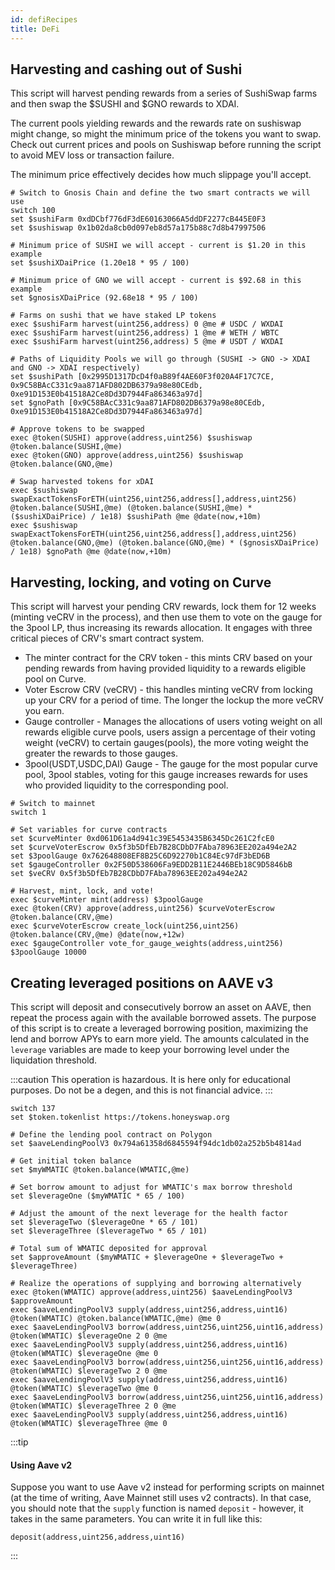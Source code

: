 ```yaml
---
id: defiRecipes
title: DeFi
---
```

## Harvesting and cashing out of Sushi
This script will harvest pending rewards from a series of SushiSwap farms and then swap the $SUSHI and $GNO rewards to XDAI.

The current pools yielding rewards and the rewards rate on sushiswap might change, so might the minimum price of the tokens you want to swap. Check out current prices and pools on Sushiswap before running the script to avoid MEV loss or transaction failure.

The minimum price effectively decides how much slippage you'll accept. 

```
# Switch to Gnosis Chain and define the two smart contracts we will use
switch 100
set $sushiFarm 0xdDCbf776dF3dE60163066A5ddDF2277cB445E0F3
set $sushiswap 0x1b02da8cb0d097eb8d57a175b88c7d8b47997506

# Minimum price of SUSHI we will accept - current is $1.20 in this example
set $sushiXDaiPrice (1.20e18 * 95 / 100)

# Minimum price of GNO we will accept - current is $92.68 in this example
set $gnosisXDaiPrice (92.68e18 * 95 / 100)

# Farms on sushi that we have staked LP tokens
exec $sushiFarm harvest(uint256,address) 0 @me # USDC / WXDAI
exec $sushiFarm harvest(uint256,address) 1 @me # WETH / WBTC
exec $sushiFarm harvest(uint256,address) 5 @me # USDT / WXDAI

# Paths of Liquidity Pools we will go through (SUSHI -> GNO -> XDAI and GNO -> XDAI respectively) 
set $sushiPath [0x2995D1317DcD4f0aB89f4AE60F3f020A4F17C7CE, 0x9C58BAcC331c9aa871AFD802DB6379a98e80CEdb, 0xe91D153E0b41518A2Ce8Dd3D7944Fa863463a97d]
set $gnoPath [0x9C58BAcC331c9aa871AFD802DB6379a98e80CEdb, 0xe91D153E0b41518A2Ce8Dd3D7944Fa863463a97d]

# Approve tokens to be swapped
exec @token(SUSHI) approve(address,uint256) $sushiswap @token.balance(SUSHI,@me) 
exec @token(GNO) approve(address,uint256) $sushiswap @token.balance(GNO,@me) 

# Swap harvested tokens for xDAI
exec $sushiswap swapExactTokensForETH(uint256,uint256,address[],address,uint256) @token.balance(SUSHI,@me) (@token.balance(SUSHI,@me) * ($sushiXDaiPrice) / 1e18) $sushiPath @me @date(now,+10m)
exec $sushiswap swapExactTokensForETH(uint256,uint256,address[],address,uint256) @token.balance(GNO,@me) (@token.balance(GNO,@me) * ($gnosisXDaiPrice) / 1e18) $gnoPath @me @date(now,+10m)
```

## Harvesting, locking, and voting on Curve 
This script will harvest your pending CRV rewards, lock them for 12 weeks (minting veCRV in the process), and then use them to vote on the gauge for the 3pool LP, thus increasing its rewards allocation. It engages with three critical pieces of CRV's smart contract system.
- The minter contract for the CRV token - this mints CRV based on your pending rewards from having provided liquidity to a rewards eligible pool on Curve.
- Voter Escrow CRV (veCRV) - this handles minting veCRV from locking up your CRV for a period of time. The longer the lockup the more veCRV you earn.
- Gauge controller - Manages the allocations of users voting weight on all rewards eligible curve pools, users assign a percentage of their voting weight (veCRV) to certain gauges(pools), the more voting weight the greater the rewards to those gauges.
- 3pool(USDT,USDC,DAI) Gauge - The gauge for the most popular curve pool, 3pool stables, voting for this gauge increases rewards for uses who provided liquidity to the corresponding pool.

```
# Switch to mainnet
switch 1

# Set variables for curve contracts
set $curveMinter 0xd061D61a4d941c39E5453435B6345Dc261C2fcE0
set $curveVoterEscrow 0x5f3b5DfEb7B28CDbD7FAba78963EE202a494e2A2
set $3poolGauge 0x762648808EF8B25C6D92270b1C84Ec97dF3bED6B
set $gaugeController 0x2F50D538606Fa9EDD2B11E2446BEb18C9D5846bB
set $veCRV 0x5f3b5DfEb7B28CDbD7FAba78963EE202a494e2A2

# Harvest, mint, lock, and vote!
exec $curveMinter mint(address) $3poolGauge 
exec @token(CRV) approve(address,uint256) $curveVoterEscrow @token.balance(CRV,@me) 
exec $curveVoterEscrow create_lock(uint256,uint256) @token.balance(CRV,@me) @date(now,+12w) 
exec $gaugeController vote_for_gauge_weights(address,uint256) $3poolGauge 10000 
```

## Creating leveraged positions on AAVE v3
This script will deposit and consecutively borrow an asset on AAVE, then repeat the process again with the available borrowed assets. The purpose of this script is to create a leveraged borrowing position, maximizing the lend and borrow APYs to earn more yield. The amounts calculated in the `leverage` variables are made to keep your borrowing level under the liquidation threshold.

:::caution
This operation is hazardous. It is here only for educational purposes. Do not be a degen, and this is not financial advice.
:::
```
switch 137
set $token.tokenlist https://tokens.honeyswap.org

# Define the lending pool contract on Polygon
set $aaveLendingPoolV3 0x794a61358d6845594f94dc1db02a252b5b4814ad

# Get initial token balance
set $myWMATIC @token.balance(WMATIC,@me)

# Set borrow amount to adjust for WMATIC's max borrow threshold
set $leverageOne ($myWMATIC * 65 / 100)

# Adjust the amount of the next leverage for the health factor
set $leverageTwo ($leverageOne * 65 / 101)
set $leverageThree ($leverageTwo * 65 / 101)

# Total sum of WMATIC deposited for approval
set $approveAmount ($myWMATIC + $leverageOne + $leverageTwo + $leverageThree)

# Realize the operations of supplying and borrowing alternatively
exec @token(WMATIC) approve(address,uint256) $aaveLendingPoolV3 $approveAmount
exec $aaveLendingPoolV3 supply(address,uint256,address,uint16) @token(WMATIC) @token.balance(WMATIC,@me) @me 0
exec $aaveLendingPoolV3 borrow(address,uint256,uint256,uint16,address) @token(WMATIC) $leverageOne 2 0 @me
exec $aaveLendingPoolV3 supply(address,uint256,address,uint16) @token(WMATIC) $leverageOne @me 0
exec $aaveLendingPoolV3 borrow(address,uint256,uint256,uint16,address) @token(WMATIC) $leverageTwo 2 0 @me
exec $aaveLendingPoolV3 supply(address,uint256,address,uint16) @token(WMATIC) $leverageTwo @me 0
exec $aaveLendingPoolV3 borrow(address,uint256,uint256,uint16,address) @token(WMATIC) $leverageThree 2 0 @me
exec $aaveLendingPoolV3 supply(address,uint256,address,uint16) @token(WMATIC) $leverageThree @me 0
```


:::tip
#### Using Aave v2

Suppose you want to use Aave v2 instead for performing scripts on mainnet (at the time of writing, Aave Mainnet still uses v2 contracts). In that case, you should note that the
`supply` function is named `deposit` - however, it takes in the same parameters. You can write it in full like this:

```
deposit(address,uint256,address,uint16)
```
:::

